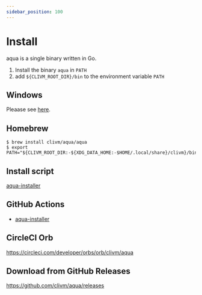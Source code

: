 ```yaml
---
sidebar_position: 100
---
```


# Install

aqua is a single binary written in Go.

1. Install the binary `aqua` in `PATH`
1. add `${CLIVM_ROOT_DIR}/bin` to the environment variable `PATH`

## Windows

Pleaase see [here](/docs/reference/windows-support#how-to-install).

## Homebrew

```console
$ brew install clivm/aqua/aqua
$ export PATH="${CLIVM_ROOT_DIR:-${XDG_DATA_HOME:-$HOME/.local/share}/clivm}/bin:$PATH"
```

## Install script

[aqua-installer](https://github.com/clivm/aqua-installer)

## GitHub Actions

* [aqua-installer](https://github.com/clivm/aqua-installer)

## CircleCI Orb

https://circleci.com/developer/orbs/orb/clivm/aqua

## Download from GitHub Releases

https://github.com/clivm/aqua/releases
